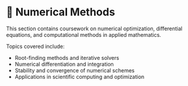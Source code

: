 # 📌 Numerical Methods  
This section contains coursework on numerical optimization, differential equations, and computational methods in applied mathematics.  

Topics covered include:  
- Root-finding methods and iterative solvers  
- Numerical differentiation and integration  
- Stability and convergence of numerical schemes  
- Applications in scientific computing and optimization  

